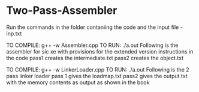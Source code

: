 # Two-Pass-Assembler


Run the commands in the folder contaniing the code and the input file - inp.txt


TO COMPILE:
 g++ -w Assembler.cpp
TO RUN:
 ./a.out
Following is the assembler for sic xe with provisions for the extended version instructions in the code
pass1 creates the intermediate.txt
pass2 creates the object.txt

TO COMPILE:
 g++ -w LinkerLoader.cpp
TO RUN:
 ./a.out
Following is the 2 pass linker loader
pass 1 gives the loadmap.txt
pass2 gives the output.txt with the memory contents as output as shown in the book
